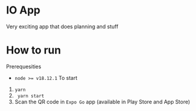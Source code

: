 # IO App
Very exciting app that does planning and stuff

# How to run
Prerequesities
- `node >= v18.12.1` 
To start
1.  ```yarn``` 
2. ``` yarn start```
3. Scan the QR code in `Expo Go` app (available in Play Store and App Store)


